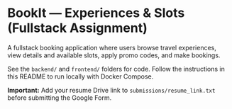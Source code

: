 # BookIt — Experiences & Slots (Fullstack Assignment)

A fullstack booking application where users browse travel experiences, view details and available slots, apply promo codes, and make bookings.

See the `backend/` and `frontend/` folders for code. Follow the instructions in this README to run locally with Docker Compose.

**Important:** Add your resume Drive link to `submissions/resume_link.txt` before submitting the Google Form.
